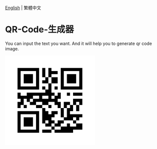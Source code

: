 [English](README.md) | 繁體中文
# QR-Code-生成器

You can input the text you want. And it will help you to generate qr code image.

![my_website_qrcode](sample/my_website.png)
